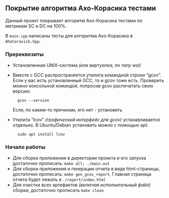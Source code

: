 ## Покрытие алгоритма Ахо-Корасика тестами 

Данный проект покрывает алгоритм Ахо-Корасика тестами по метрикам SC и DC на 100%.

В `main.cpp` написаны тесты для алгоритма Ахо-Корасика в `AhoCorasick.hpp`.

### Пререквезиты
* Установленная UNIX-система _(или виртуалка, по типу wsl)_
* Вместе с GCC распространяется утилита командной строки “gcov”. Если у вас есть установленный GCC, то и gcov тоже есть. Проверить можно консольной командой, попросив gcov распечатать свою версию:

        gcov --version
    Если, по каким-то причинам, его нет - установить
* Утилита “lcov” _(графический интерфейс для gcov)_ устанавливается отдельно. В Ubuntu/Debian установить можно с помощью apt:

        sudo apt install lcov

### Начало работы
* Для сборки приложения в директории проекта и его запуска достаточно прописать: `make all; ./main.out`
* Для сборки приложения и генерации отчета в виде html-страницы, достаточно прописать: `make gen_gcov_report`. Главная страница отчета будет лежать в `./report/index.html`
* Для очистки всех артефактов _(включая исполнительный файл)_ сборки, достаточно прописать `make clean`